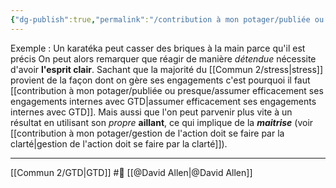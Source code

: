 ```yaml
---
{"dg-publish":true,"permalink":"/contribution à mon potager/publiée ou presque/avoir l'esprit clair nous fait réagir de façon efficace et appropriée/"}
---
```


Exemple : Un karatéka peut casser des briques à la main parce qu'il est précis
On peut alors remarquer que réagir de manière *détendue* nécessite d'avoir **l'esprit clair**. Sachant que la majorité du [[Commun 2/stress\|stress]] provient de la façon dont on gère ses engagements c'est pourquoi il faut [[contribution à mon potager/publiée ou presque/assumer efficacement ses engagements internes avec GTD\|assumer efficacement ses engagements internes avec GTD]].
Mais aussi que l'on peut parvenir plus vite à un résultat en utilisant son *propre* **aillant**, ce qui implique de la ***maitrise*** (voir [[contribution à mon potager/gestion de l'action doit se faire par la clarté\|gestion de l'action doit se faire par la clarté]]).

---
[[Commun 2/GTD\|GTD]] #🌱 [[@David Allen\|@David Allen]]